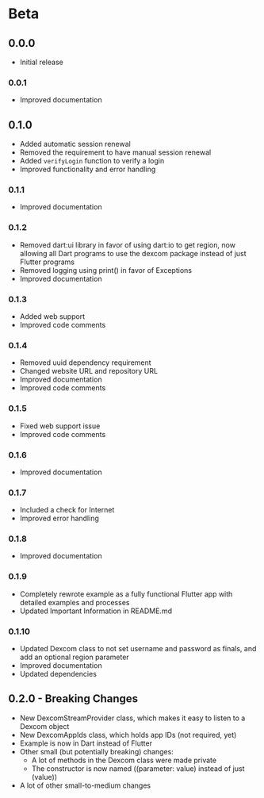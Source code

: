 # Beta

## 0.0.0
- Initial release

### 0.0.1
- Improved documentation

## 0.1.0
- Added automatic session renewal
- Removed the requirement to have manual session renewal
- Added `verifyLogin` function to verify a login
- Improved functionality and error handling

### 0.1.1
- Improved documentation

### 0.1.2
- Removed dart:ui library in favor of using dart:io to get region, now allowing all Dart programs to use the dexcom package instead of just Flutter programs
- Removed logging using print() in favor of Exceptions
- Improved documentation

### 0.1.3
- Added web support
- Improved code comments

### 0.1.4
- Removed uuid dependency requirement
- Changed website URL and repository URL
- Improved documentation
- Improved code comments

### 0.1.5
- Fixed web support issue
- Improved code comments

### 0.1.6
- Improved documentation

### 0.1.7
- Included a check for Internet
- Improved error handling

### 0.1.8
- Improved documentation

### 0.1.9
- Completely rewrote example as a fully functional Flutter app with detailed examples and processes
- Updated Important Information in README.md

### 0.1.10
- Updated Dexcom class to not set username and password as finals, and add an optional region parameter
- Improved documentation
- Updated dependencies

## 0.2.0 - Breaking Changes
- New DexcomStreamProvider class, which makes it easy to listen to a Dexcom object
- New DexcomAppIds class, which holds app IDs (not required, yet)
- Example is now in Dart instead of Flutter
- Other small (but potentially breaking) changes:
    - A lot of methods in the Dexcom class were made private
    - The constructor is now named ((parameter: value) instead of just (value))
- A lot of other small-to-medium changes